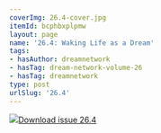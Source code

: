 ```yaml
---
coverImg: 26.4-cover.jpg
itemId: bcphbxplpmw
layout: page
name: '26.4: Waking Life as a Dream'
tags:
- hasAuthor: dreamnetwork
- hasTag: dream-network-volume-26
- hasTag: dreamnetwork
type: post
urlSlug: '26.4'
---
```

<img class="card-img" src="../images/26.4-rect.jpg"/><a href="../files/pdfs/Volume_26/26.4_waking_life_as_dream.pdf" download="">Download issue 26.4</a>